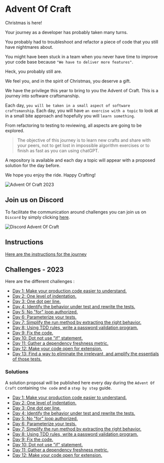 # Advent Of Craft

Christmas is here!

Your journey as a developer has probably taken many turns.

You probably had to troubleshoot and refactor a piece of code that you still have nightmares about.

You might have been stuck in a team when you never have time to improve your code base because `"We have to deliver more features"`.

Heck, you probably still are.

We feel you, and in the spirit of Christmas, you deserve a gift.

We have the privilege this year to bring to you the Advent of Craft. 
This is a journey into software craftsmanship.

Each day, `you will be taken in a small aspect of software craftsmanship`. Each day, you will have `an exercise with a topic` to look at in a small bite approach and hopefully you will `learn something`.

From refactoring to testing to reviewing, all aspects are going to be explored.

> The objective of this journey is to learn new crafts and share with your peers, not to get lost in impossible algorithm exercises or to finish as fast as you can using chatGPT.

A repository is available and each day a topic will appear with a proposed solution for the day before.

We hope you enjoy the ride. 
Happy Crafting!

![Advent Of Craft 2023](img/advent-of-craft.png)

## Join us on Discord
To facilitate the communication around challenges you can join us on `Discord` by simply clicking [here](https://discord.gg/E5Z9s9UKTS).

![Discord Advent Of Craft](img/discord.png)

## Instructions
[Here are the instructions for the journey](d-1_instructions_post.md)

## Challenges - 2023
Here are the different challenges :

- [Day 1: Make your production code easier to understand.](exercise/day01/docs/challenge.md)
- [Day 2: One level of indentation.](exercise/day02/docs/challenge.md)
- [Day 3: One dot per line.](exercise/day03/docs/challenge.md)
- [Day 4: Identify the behavior under test and rewrite the tests.](exercise/day04/docs/challenge.md)
- [Day 5: No "for" loop authorized.](exercise/day05/docs/challenge.md)
- [Day 6: Parameterize your tests.](exercise/day06/docs/challenge.md)
- [Day 7: Simplify the run method by extracting the right behavior.](exercise/day07/docs/challenge.md)
- [Day 8: Using TDD rules, write a password validation program.](exercise/day08/docs/challenge.md)
- [Day 9: Fix the code.](exercise/day09/docs/challenge.md)
- [Day 10: Dot not use "if" statement.](exercise/day10/docs/challenge.md)
- [Day 11: Gather a dependency freshness metric.](exercise/day11/docs/challenge.md)
- [Day 12: Make your code open for extension.](exercise/day12/docs/challenge.md)
- [Day 13: Find a way to eliminate the irrelevant, and amplify the essentials of those tests.](exercise/day13/docs/challenge.md)

### Solutions
A solution proposal will be published here every day during the `Advent Of Craft` containing `the code` and a `step by step` guide.

- [Day 1: Make your production code easier to understand.](solution/day01/docs/step-by-step.md)
- [Day 2: One level of indentation.](solution/day02/docs/step-by-step.md)
- [Day 3: One dot per line.](solution/day03/docs/step-by-step.md)
- [Day 4: Identify the behavior under test and rewrite the tests.](solution/day04/docs/step-by-step.md)
- [Day 5: No "for" loop authorized.](solution/day05/docs/step-by-step.md)
- [Day 6: Parameterize your tests.](solution/day06/docs/step-by-step.md)
- [Day 7: Simplify the run method by extracting the right behavior.](solution/day07/docs/step-by-step.md)
- [Day 8: Using TDD rules, write a password validation program.](solution/day08/docs/step-by-step.md)
- [Day 9: Fix the code.](solution/day09/docs/step-by-step.md)
- [Day 10: Dot not use "if" statement.](solution/day10/docs/step-by-step.md)
- [Day 11: Gather a dependency freshness metric.](solution/day11/docs/step-by-step.md)
- [Day 12: Make your code open for extension.](solution/day12/docs/step-by-step.md)